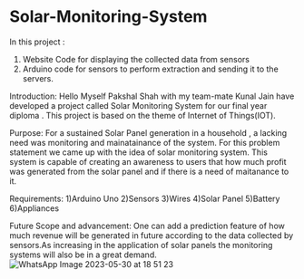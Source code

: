 # Solar-Monitoring-System
In this project :
1) Website Code for displaying the collected data from sensors
2) Arduino code for sensors to perform extraction and sending it to the servers.

Introduction:
Hello Myself Pakshal Shah with my team-mate Kunal Jain have developed a project called Solar Monitoring System for our final year diploma .
This project is based on the theme of Internet of Things(IOT).

Purpose:
For a sustained Solar Panel generation in a household , a lacking need was monitoring and mainatainance of the system. For this problem statement we came up with the idea 
of solar monitoring system. This system is capable of creating an awareness to users that how much profit was generated from the solar panel and if there is a need of 
maitanance to it.

Requirements:
1)Arduino Uno
2)Sensors
3)Wires
4)Solar Panel
5)Battery
6)Appliances

Future Scope and advancement:
One can add a prediction feature of how much revenue will be generated in future according to the data collected by sensors.As increasing in the application of solar panels 
the monitoring systems will also be in a great demand.
![WhatsApp Image 2023-05-30 at 18 51 23](https://github.com/PakshalS/Solar-Monitoring-System/assets/110221213/4d664d4a-7cff-408a-a71e-4d27fc748ed4)
